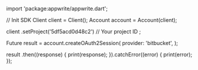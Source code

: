import 'package:appwrite/appwrite.dart';

// Init SDK
Client client = Client();
Account account = Account(client);

client
    .setProject('5df5acd0d48c2') // Your project ID
;

Future result = account.createOAuth2Session(
    provider: 'bitbucket',
);

result
  .then((response) {
    print(response);
  }).catchError((error) {
    print(error);
  });